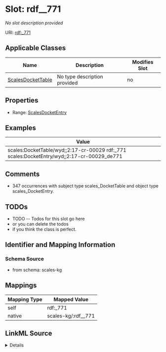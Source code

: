 

# Slot: rdf__771


_No slot description provided_





URI: [rdf:_771](http://www.w3.org/1999/02/22-rdf-syntax-ns#_771)



<!-- no inheritance hierarchy -->





## Applicable Classes

| Name | Description | Modifies Slot |
| --- | --- | --- |
| [ScalesDocketTable](../classes/ScalesDocketTable.md) | No type description provided |  no  |







## Properties

* Range: [ScalesDocketEntry](../classes/ScalesDocketEntry.md)






## Examples

| Value |
| --- |
| scales:DocketTable/wyd;;2:17-cr-00029 rdf:_771 scales:DocketEntry/wyd;;2:17-cr-00029_de771 |

## Comments

* 347 occurrences with subject type scales_DocketTable and object type scales_DocketEntry.

## TODOs

* TODO -- Todos for this slot go here
* or you can delete the todos
* if you think the class is perfect.

## Identifier and Mapping Information







### Schema Source


* from schema: scales-kg




## Mappings

| Mapping Type | Mapped Value |
| ---  | ---  |
| self | rdf:_771 |
| native | scales-kg/:rdf__771 |




## LinkML Source

<details>
```yaml
name: rdf__771
description: No slot description provided
todos:
- TODO -- Todos for this slot go here
- or you can delete the todos
- if you think the class is perfect.
comments:
- 347 occurrences with subject type scales_DocketTable and object type scales_DocketEntry.
examples:
- value: scales:DocketTable/wyd;;2:17-cr-00029 rdf:_771 scales:DocketEntry/wyd;;2:17-cr-00029_de771
from_schema: scales-kg
rank: 1000
slot_uri: rdf:_771
alias: rdf__771
domain_of:
- scales_DocketTable
range: scales_DocketEntry

```
</details>